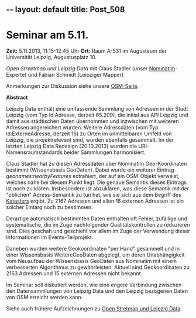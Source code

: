 --
layout: default
title: Post_508
---


# Seminar am 5.11.

<strong>Zeit:</strong> 5.11.2013, 11:15-12:45 Uhr
<strong>Ort:</strong> Raum A-531 im Augusteum der Universität Leipzig, Augustusplatz 10.

<em>Open Streetmap und Leipzig Data</em>
mit Claus Stadler (unser <a href="http://wiki.openstreetmap.org/wiki/Nominatim">Nominatim</a>-Experte) und Fabian Schmidt (Leipziger Mapper)

Anmerkungen zur Diskussion siehe unsere <a title="Open Streetmap" href="http://www.leipzig-data.de/open-streetmap/">OSM-Seite</a>.

<strong>Abstract</strong>

Leipzig Data enthält eine umfassende Sammlung von Adressen in der Stadt Leipzig (vom Typ ld:Adresse, derzeit 65.209), die initial aus API Leipzig und damit aus städtischen Daten übernommen und inzwischen mit weiteren Adressen angereichert wurden. Weitere Adressdaten (vom Typ ld:ExterneAdresse, derzeit 16) zu Orten im unmittelbaren Umfeld von Leipzig, die projektrelevant sind, wurden ebenfalls gesammelt. Im der letzten Leipzig Data Redesign (20.10.2013) wurden die URI-Namensraumstandards beider Sammlungen harmonisiert.

Claus Stadler hat zu diesen Adressdaten über Nominatim Geo-Koordinaten bestimmt (Wissensbasis GeoDaten). Dabei wurde ein weiterer Eintrag <em>geonames:nearbyFeatures</em> extrahiert, der auf ein OSM-Objekt verweist, welches nahe bei diesem Punkt liegt. Die genaue Semantik dieses Eintrags ist noch zu klären. Insbesondere ist abzuklären, was diese Semantik mit der "üblichen" Adress-Semantik zu tun hat, wie sie sich aus dem Begriff des <a href="http://de.wikipedia.org/wiki/Kataster">Katasters</a> ergibt. Zu 2167 Adressen und allen 16 externen Adressen ist ein solcher Eintarg noch zu bestimmen.

Derartige automatisch bestimmten Daten enthalten oft Fehler, zufällige und systematische, die im Zuge nachfolgender Qualitätskontrollen zu reduzieren sind. Dies geschah und geschieht vor allem im Zuge der Verwendung dieser Informationen im Events-Teilprojekt.

Daneben wurden weitere Geokoordinaten "per Hand" gesammelt und in einer Wissensbasis WeitereGeoDaten abgelegt, um deren Unabhängigkeit vom Neuaufbau der Wissensbasis GeoDaten aus Nominatim mit einem verbesserten Algorithmus zu gewährleisten. Aktuell sind Geokoordinaten zu 2163 Adressen und 15 externen Adressen nicht bekannt.

Im Seminar soll diskutiert werden, wie eine engere Verbindung zwischen den Datensammlungen von Leipzig Data und den Leipzig bezogenen Daten von OSM erreicht werden kann.

Siehe auch frühere Aufzeichnungen zu <a title="Open Streetmap" href="http://www.leipzig-data.de/open-streetmap/">Open Stretmap und Leipzig Data</a>.

